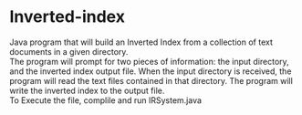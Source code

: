 # Inverted-index
Java program that will build an Inverted Index from a collection of text documents in a given directory. <br/> The program will prompt for two pieces of information:  the input directory, and the inverted index output file.  When the input directory is received, the program will read the text files contained in that directory. The program will write the inverted index to the output file. <br/>
To Execute the file, complile and run IRSystem.java 
